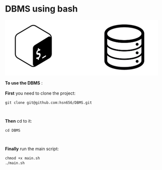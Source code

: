 # **DBMS using bash**

![alt text](Cover.png)

**To use the DBMS** :</br></br>
**First** you need to clone the project:
```
git clone git@github.com:hsn656/DBMS.git
```
</br>

**Then** cd to it:

```
cd DBMS
```
</br>

**Finally** run the main script:

```
chmod +x main.sh
./main.sh
```
</br></br>



